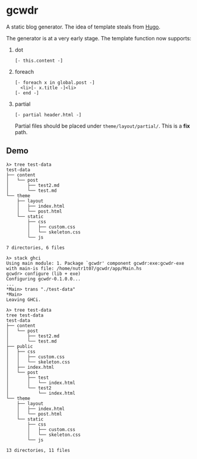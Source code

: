 # gcwdr

A static blog generator. The idea of template steals from [Hugo](https://github.com/gohugoio/hugo).

The generator is at a very early stage. The template function now supports:

1. dot
   ```
   [- this.content -]
   ```

2. foreach

   ```
   [- foreach x in global.post -]
     <li>[- x.title -]<li>
   [- end -]
   ```

3. partial

   ```
   [- partial header.html -]
   ```
   Partial files should be placed under `theme/layout/partial/`. This is a __fix__ path.

## Demo

```
λ> tree test-data
test-data
├── content
│   └── post
│       ├── test2.md
│       └── test.md
└── theme
    ├── layout
    │   ├── index.html
    │   └── post.html
    └── static
        ├── css
        │   ├── custom.css
        │   └── skeleton.css
        └── js

7 directories, 6 files

λ> stack ghci
Using main module: 1. Package `gcwdr' component gcwdr:exe:gcwdr-exe with main-is file: /home/nutr1t07/gcwdr/app/Main.hs
gcwdr> configure (lib + exe)
Configuring gcwdr-0.1.0.0...
...
*Main> trans "./test-data"
*Main>
Leaving GHCi.

λ> tree test-data
tree test-data
test-data
├── content
│   └── post
│       ├── test2.md
│       └── test.md
├── public
│   ├── css
│   │   ├── custom.css
│   │   └── skeleton.css
│   ├── index.html
│   └── post
│       ├── test
│       │   └── index.html
│       └── test2
│           └── index.html
└── theme
    ├── layout
    │   ├── index.html
    │   └── post.html
    └── static
        ├── css
        │   ├── custom.css
        │   └── skeleton.css
        └── js

13 directories, 11 files
```
